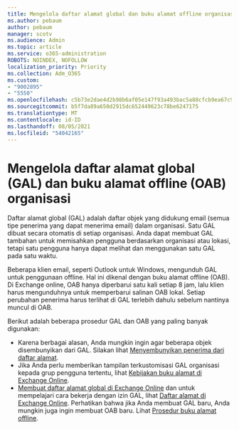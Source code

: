 ```yaml
---
title: Mengelola daftar alamat global dan buku alamat offline organisasi
ms.author: pebaum
author: pebaum
manager: scotv
ms.audience: Admin
ms.topic: article
ms.service: o365-administration
ROBOTS: NOINDEX, NOFOLLOW
localization_priority: Priority
ms.collection: Adm_O365
ms.custom:
- "9002895"
- "5550"
ms.openlocfilehash: c5b73e2dae4d2b98b6af05e147f93a493bac5a88cfcb9ea67c979264aba34ceb
ms.sourcegitcommit: b5f7da89a650d2915dc652449623c78be6247175
ms.translationtype: MT
ms.contentlocale: id-ID
ms.lasthandoff: 08/05/2021
ms.locfileid: "54042165"
---
```

# <a name="managing-organization-global-address-list-gal-and-offline-address-book-oab"></a>Mengelola daftar alamat global (GAL) dan buku alamat offline (OAB) organisasi

Daftar alamat global (GAL) adalah daftar objek yang didukung email (semua tipe penerima yang dapat menerima email) dalam organisasi. Satu GAL dibuat secara otomatis di setiap organisasi. Anda dapat membuat GAL tambahan untuk memisahkan pengguna berdasarkan organisasi atau lokasi, tetapi satu pengguna hanya dapat melihat dan menggunakan satu GAL pada satu waktu.

Beberapa klien email, seperti Outlook untuk Windows, mengunduh GAL untuk penggunaan offline. Hal ini dikenal dengan buku alamat offline (OAB). Di Exchange online, OAB hanya diperbarui satu kali setiap 8 jam, lalu klien harus mengunduhnya untuk memperbarui salinan OAB lokal. Setiap perubahan penerima harus terlihat di GAL terlebih dahulu sebelum nantinya muncul di OAB.

Berikut adalah beberapa prosedur GAL dan OAB yang paling banyak digunakan:

- Karena berbagai alasan, Anda mungkin ingin agar beberapa objek disembunyikan dari GAL. Silakan lihat [Menyembunyikan penerima dari daftar alamat](https://docs.microsoft.com/exchange/address-books/address-lists/manage-address-lists#hide-recipients-from-address-lists).
- Jika Anda perlu memberikan tampilan terkustomisasi GAL organisasi kepada grup pengguna tertentu, lihat [Kebijakan buku alamat di Exchange Online](https://docs.microsoft.com/exchange/address-books/address-book-policies/address-book-policies).
- [Membuat daftar alamat global di Exchange Online](https://docs.microsoft.com/exchange/address-books/address-lists/create-global-address-list) dan untuk mempelajari cara bekerja dengan izin GAL, lihat [Daftar alamat di Exchange Online](https://docs.microsoft.com/exchange/address-books/address-lists/address-lists). Perhatikan bahwa jika Anda membuat GAL baru, Anda mungkin juga ingin membuat OAB baru. Lihat [Prosedur buku alamat offline](https://docs.microsoft.com/exchange/address-books/offline-address-books/offline-address-book-procedures).
